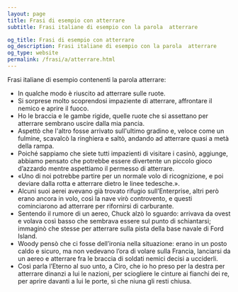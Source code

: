 ```yaml
---
layout: page
title: Frasi di esempio con atterrare 
subtitle: Frasi italiane di esempio con la parola  atterrare

og_title: Frasi di esempio con atterrare 
og_description: Frasi italiane di esempio con la parola  atterrare
og_type: website
permalink: /frasi/a/atterrare.html
---
```


Frasi italiane di esempio contenenti la parola atterrare:


- In qualche modo è riuscito ad atterrare sulle ruote.
- Si sorprese molto scoprendosi impaziente di atterrare, affrontare il nemico e aprire il fuoco.
- Ho le braccia e le gambe rigide, quelle ruote che si assettano per atterrare sembrano uscire dalla mia pancia.
- Aspettò che l'altro fosse arrivato sull'ultimo gradino e, veloce come un fulmine, scavalcò la ringhiera e saltò, andando ad atterrare quasi a metà della rampa.
- Poiché sappiamo che siete tutti impazienti di visitare i casinò, aggiunge, abbiamo pensato che potrebbe essere divertente un piccolo gioco d’azzardo mentre aspettiamo il permesso di atterrare.
- «Uno di noi potrebbe partire per un normale volo di ricognizione, e poi deviare dalla rotta e atterrare dietro le linee tedesche.».
- Alcuni suoi aerei avevano già trovato rifugio sull’Enterprise, altri però erano ancora in volo, così la nave virò controvento, e questi cominciarono ad atterrare per rifornirsi di carburante.
- Sentendo il rumore di un aereo, Chuck alzò lo sguardo: arrivava da ovest e volava così basso che sembrava essere sul punto di schiantarsi; immaginò che stesse per atterrare sulla pista della base navale di Ford Island.
- Woody pensò che ci fosse dell’ironia nella situazione: erano in un posto caldo e sicuro, ma non vedevano l’ora di volare sulla Francia, lanciarsi da un aereo e atterrare fra le braccia di soldati nemici decisi a ucciderli.
- Così parla l’Eterno al suo unto, a Ciro, che io ho preso per la destra per atterrare dinanzi a lui le nazioni, per sciogliere le cinture ai fianchi dei re, per aprire davanti a lui le porte, sì che niuna gli resti chiusa.
